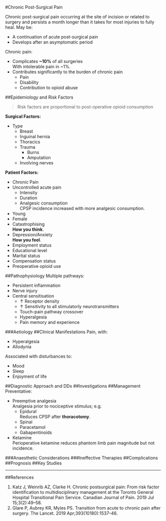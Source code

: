 #Chronic Post-Surgical Pain

Chronic post-surgical pain occurring at the site of incision or related to surgery and persists a month longer than it takes for most injuries to fully heal. May be:
* A continuation of acute post-surgical pain
* Develops after an asymptomatic period


Chronic pain:
* Complicates **~10%** of all surgeries  
With intolerable pain in ~1%.
* Contributes significantly to the burden of chronic pain
	* Pain
	* Disability
	* Contribution to opioid abuse


##Epidemiology and Risk Factors
> Risk factors are proportional to post-operative opioid consumption


**Surgical Factors:**
* Type
	* Breast
	* Inguinal hernia
	* Thoracics
	* Trauma
		* Burns
		* Amputation
	* Involving nerves


**Patient Factors:**
* Chronic Pain
* Uncontrolled acute pain
	* Intensity
	* Duration
	* Analgesic consumption  
	CPSP incidence increased with more analgesic consumption.
* Young
* Female
* Catastrophising  
**How you think**.
* Depression/Anxiety  
**How you feel**.
* Employment status
* Educational level
* Marital status
* Compensation status
* Preoperative opioid use


##Pathophysiology
Multiple pathways:
* Persistent inflammation
* Nerve injury
* Central sensitisation
	* ↑ Receptor density
	* ↑ Sensitivity to all stimulatorly neurotransmitters
	* Touch-pain pathway crossover
	* Hyperalgesia
	* Pain memory and experience

###Aetiology
##Clinical Manifestations
Pain, with:
* Hyperalgesia
* Allodynia

Associated with disturbances to:
* Mood
* Sleep
* Enjoyment of life

##Diagnostic Approach and DDx
##Investigations
##Management
Preventative:
* Preemptive analgesia  
Analgesia prior to nociceptive stimulus; e.g.
	* Epidural  
	Reduces CPSP after **thoracotomy**.
	* Spinal
	* Paracetamol
	* Gabapentinoids
* Ketamine  
Perioperative ketamine reduces phantom limb pain magnitude but not incidence.



###Anaesthetic Considerations
###Ineffective Therapies
##Complications
##Prognosis
##Key Studies

---
##References

1. Katz J, Weinrib AZ, Clarke H. Chronic postsurgical pain: From risk factor identification to multidisciplinary management at the Toronto General Hospital Transitional Pain Service. Canadian Journal of Pain. 2019 Jul 15;3(2):49–58. 
2. Glare P, Aubrey KR, Myles PS. Transition from acute to chronic pain after surgery. The Lancet. 2019 Apr;393(10180):1537–46. 
